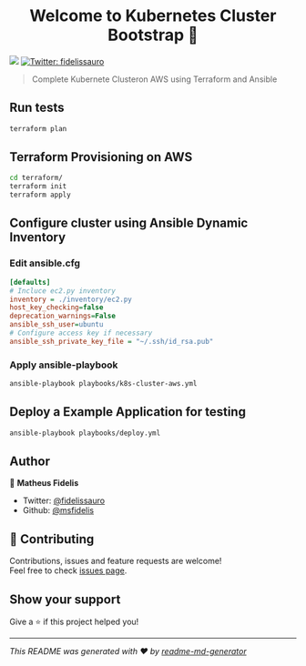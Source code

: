 <h1 align="center">Welcome to Kubernetes Cluster Bootstrap 👋</h1>
<p>
  <img src="https://img.shields.io/badge/version-0.0.1-blue.svg?cacheSeconds=2592000" />
  <a href="https://twitter.com/fidelissauro">
    <img alt="Twitter: fidelissauro" src="https://img.shields.io/twitter/follow/fidelissauro.svg?style=social" target="_blank" />
  </a>
</p>

> Complete Kubernete Clusteron AWS using Terraform and Ansible 

## Run tests

```sh
terraform plan
```

## Terraform Provisioning on AWS

```sh
cd terraform/
terraform init
terraform apply
```

## Configure cluster using Ansible Dynamic Inventory

### Edit ansible.cfg

```ini
[defaults]
# Incluce ec2.py inventory
inventory = ./inventory/ec2.py
host_key_checking=false
deprecation_warnings=False
ansible_ssh_user=ubuntu
# Configure access key if necessary
ansible_ssh_private_key_file = "~/.ssh/id_rsa.pub"
```

### Apply ansible-playbook

```sh
ansible-playbook playbooks/k8s-cluster-aws.yml
```

## Deploy a Example Application for testing



```sh
ansible-playbook playbooks/deploy.yml
```

## Author

👤 **Matheus Fidelis**

* Twitter: [@fidelissauro](https://twitter.com/fidelissauro)
* Github: [@msfidelis](https://github.com/msfidelis)

## 🤝 Contributing

Contributions, issues and feature requests are welcome!<br />Feel free to check [issues page](/issues).

## Show your support

Give a ⭐️ if this project helped you!

***
_This README was generated with ❤️ by [readme-md-generator](https://github.com/kefranabg/readme-md-generator)_